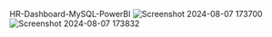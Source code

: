HR-Dashboard-MySQL-PowerBI
![Screenshot 2024-08-07 173700](https://github.com/user-attachments/assets/adf7ebb5-9b82-40f8-a848-44b870a02e5e)
![Screenshot 2024-08-07 173832](https://github.com/user-attachments/assets/079bf31f-aff3-48b1-960e-bf00c8bc70ea)
